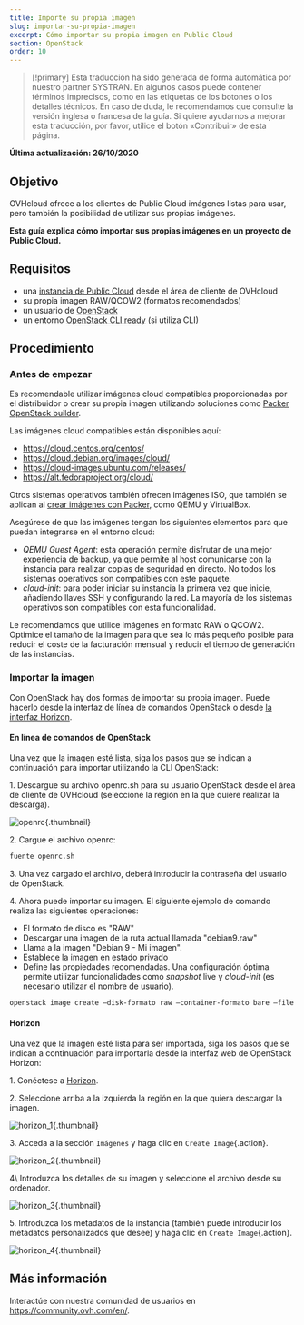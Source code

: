 ```yaml
---
title: Importe su propia imagen
slug: importar-su-propia-imagen
excerpt: Cómo importar su propia imagen en Public Cloud
section: OpenStack
order: 10
---
```


> [!primary]
> Esta traducción ha sido generada de forma automática por nuestro partner SYSTRAN. En algunos casos puede contener términos imprecisos, como en las etiquetas de los botones o los detalles técnicos. En caso de duda, le recomendamos que consulte la versión inglesa o francesa de la guía. Si quiere ayudarnos a mejorar esta traducción, por favor, utilice el botón «Contribuir» de esta página.
> 

**Última actualización: 26/10/2020**

## Objetivo

OVHcloud ofrece a los clientes de Public Cloud imágenes listas para usar, pero también la posibilidad de utilizar sus propias imágenes.

**Esta guía explica cómo importar sus propias imágenes en un proyecto de Public Cloud.**

## Requisitos

- una [instancia de Public Cloud](../crear_una_instancia_desde_el_area_de_cliente_de_ovh/) desde el área de cliente de OVHcloud
- su propia imagen RAW/QCOW2 (formatos recomendados) 
- un usuario de [OpenStack](../crear-y-eliminar-un-usuario-de-openstack/) 
- un entorno [OpenStack CLI ready](../prepare_the_environment_for_using_the_openstack_api/) (si utiliza CLI)

## Procedimiento

### Antes de empezar

Es recomendable utilizar imágenes cloud compatibles proporcionadas por el distribuidor o crear su propia imagen utilizando soluciones como [Packer OpenStack builder](https://docs.ovh.com/gb/en/public-cloud/packer-openstack-builder/).

Las imágenes cloud compatibles están disponibles aquí:

- https://cloud.centos.org/centos/
- https://cloud.debian.org/images/cloud/
- https://cloud-images.ubuntu.com/releases/
- https://alt.fedoraproject.org/cloud/

Otros sistemas operativos también ofrecen imágenes ISO, que también se aplican al [crear imágenes con Packer](https://www.packer.io/docs/builders), como QEMU y VirtualBox.

Asegúrese de que las imágenes tengan los siguientes elementos para que puedan integrarse en el entorno cloud:

- *QEMU Guest Agent*\: esta operación permite disfrutar de una mejor experiencia de backup, ya que permite al host comunicarse con la instancia para realizar copias de seguridad en directo. No todos los sistemas operativos son compatibles con este paquete.
- *cloud-init*\: para poder iniciar su instancia la primera vez que inicie, añadiendo llaves SSH y configurando la red. La mayoría de los sistemas operativos son compatibles con esta funcionalidad.

Le recomendamos que utilice imágenes en formato RAW o QCOW2. Optimice el tamaño de la imagen para que sea lo más pequeño posible para reducir el coste de la facturación mensual y reducir el tiempo de generación de las instancias.

### Importar la imagen

Con OpenStack hay dos formas de importar su propia imagen. Puede hacerlo desde la interfaz de línea de comandos OpenStack o desde [la interfaz Horizon](https://horizon.cloud.ovh.net/auth/login/).

#### En línea de comandos de OpenStack

Una vez que la imagen esté lista, siga los pasos que se indican a continuación para importar utilizando la CLI OpenStack:

1\. Descargue su archivo openrc.sh para su usuario OpenStack desde el área de cliente de OVHcloud (seleccione la región en la que quiere realizar la descarga).

![openrc](images/openrc_file.png){.thumbnail}

2\. Cargue el archivo openrc:

```sh
fuente openrc.sh
```

3\. Una vez cargado el archivo, deberá introducir la contraseña del usuario de OpenStack.

4\. Ahora puede importar su imagen. El siguiente ejemplo de comando realiza las siguientes operaciones:

- El formato de disco es "RAW"
- Descargar una imagen de la ruta actual llamada "debian9.raw"
- Llama a la imagen "Debian 9 - Mi imagen".
- Establece la imagen en estado privado
- Define las propiedades recomendadas. Una configuración óptima permite utilizar funcionalidades como *snapshot* live y *cloud-init* (es necesario utilizar el nombre de usuario).

```sh
openstack image create —disk-formato raw —container-formato bare —file debian9.raw "Debian 9 - Mi imagen" —private —property distribution=debian —property hw_disk_bus=scsi —property hw_scsi_model=virtio-scsi —property hw_qemu_guest_agente=yes —property image_original_user=debian
```

#### Horizon

Una vez que la imagen esté lista para ser importada, siga los pasos que se indican a continuación para importarla desde la interfaz web de OpenStack Horizon:

1\. Conéctese a [Horizon](https://horizon.cloud.ovh.net/auth/login/).

2\. Seleccione arriba a la izquierda la región en la que quiera descargar la imagen.

![horizon_1](images/horizon_1.png){.thumbnail}

3\. Acceda a la sección `Imágenes` y haga clic en `Create Image`{.action}.

![horizon_2](images/horizon_2.png){.thumbnail}

4\ Introduzca los detalles de su imagen y seleccione el archivo desde su ordenador.

![horizon_3](images/horizon_3.png){.thumbnail}

5\. Introduzca los metadatos de la instancia (también puede introducir los metadatos personalizados que desee) y haga clic en `Create Image`{.action}.

![horizon_4](images/horizon_4.png){.thumbnail}

## Más información

Interactúe con nuestra comunidad de usuarios en <https://community.ovh.com/en/>.
